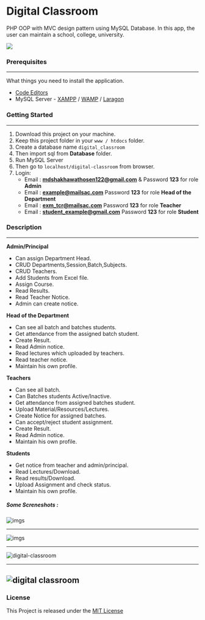 # Digital Classroom
PHP OOP with MVC design pattern using MySQL Database.
In this app, the user can maintain a school, college, university.

![](https://mms.businesswire.com/bwapps/mediaserver/ViewMedia?mgid=362171&vid=5&download=1)

### Prerequisites

------------


What things you need to install the application.
- [Code Editors](https://www.google.com/search?client=opera&q=Code+Editors&sourceid=opera&ie=UTF-8&oe=UTF-8)
- MySQL Server - [XAMPP](https://www.apachefriends.org/download.html "XAMPP") / [WAMP](http://www.wampserver.com/en/ "WAMP") / [Laragon](https://laragon.org/download/index.html "Laragon")

### Getting Started

------------

1. Download this project on your machine.
2. Keep this project folder in your `www / htdocs` folder.
3. Create a database name `digital_classroom` 
4. Then import sql from **Database** folder.
5. Run MySQL Server
6. Then go to `localhost/digital-classroom` from browser.
7. Login:
 	- Email : **mdshakhawathosen122@gmail.com** & Password **123** for role **Admin**
 	- Email : **example@mailsac.com** Password **123** for role **Head of the Department**
 	- Email : **exm_tcr@mailsac.com** Password **123** for role **Teacher**
	 - Email : **student_example@gmail.com** Password **123** for role **Student**

### Description

------------
 **Admin/Principal**
-  Can assign Department Head. 
-  CRUD Departments,Session,Batch,Subjects.
-  CRUD Teachers.
-  Add Students from Excel file.
-  Assign Course.
-  Read Results.
-  Read Teacher Notice.
- Admin can create notice.

**Head of the Department**
- Can see all batch and batches students.
- Get attendance from the assigned batch student.
- Create Result.
- Read Admin notice.
- Read lectures which uploaded by teachers.
- Read teacher notice.
- Maintain his own profile.

**Teachers**
- Can see all batch.
- Can Batches students Active/Inactive.
- Get attendance from assigned batches student.
- Upload Material/Resources/Lectures.
- Create Notice for assigned batches.
- Can accept/reject student assignment.
- Create Result.
- Read Admin notice.
- Maintain his own profile.

**Students**
- Get notice from teacher and admin/principal.
- Read Lectures/Download.
- Read results/Download.
- Upload Assignment and check status.
- Maintain his own profile.

##### Some Screneshots :

![imgs](https://github.com/Arif-un/Digital-Classroom/blob/master/Screenshots/capture%201.png?raw=true "imgs")

------------


![imgs](https://github.com/Arif-un/Digital-Classroom/blob/master/Screenshots/capture%203.png?raw=true "imgs")

------------

![digital-classroom](https://github.com/Arif-un/Digital-Classroom/blob/master/Screenshots/capture%204.png?raw=true "digital-classroom")

------------

![digital classroom](https://github.com/Arif-un/Digital-Classroom/blob/master/Screenshots/capture%205.png?raw=true "digital classroom")
------------

### License
This Project is released under the [MIT License](https://opensource.org/licenses/MIT)

